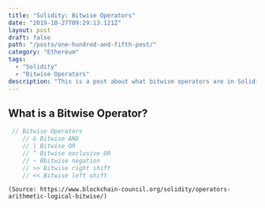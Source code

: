 ```yaml
---
title: "Solidity: Bitwise Operators"
date: "2019-10-27T09:29:13.121Z"
layout: post
draft: false
path: "/posts/one-hundred-and-fifth-post/"
category: "Ethereum"
tags:
  - "Solidity"
  - "Bitwise Operators"
description: "This is a post about what bitwise operators are in Solidity."
---
```



## What is a Bitwise Operator? 

```js
 // Bitwise Operators
    // & Bitwise AND 
    // | Bitwise OR 
    // ^ Bitwise exclusive OR 
    // ~ Bbitwise negation
    // >> Bitwise right shift
    // << Bitwise left shift
```

    (Source: https://www.blockchain-council.org/solidity/operators-arithmetic-logical-bitwise/)

